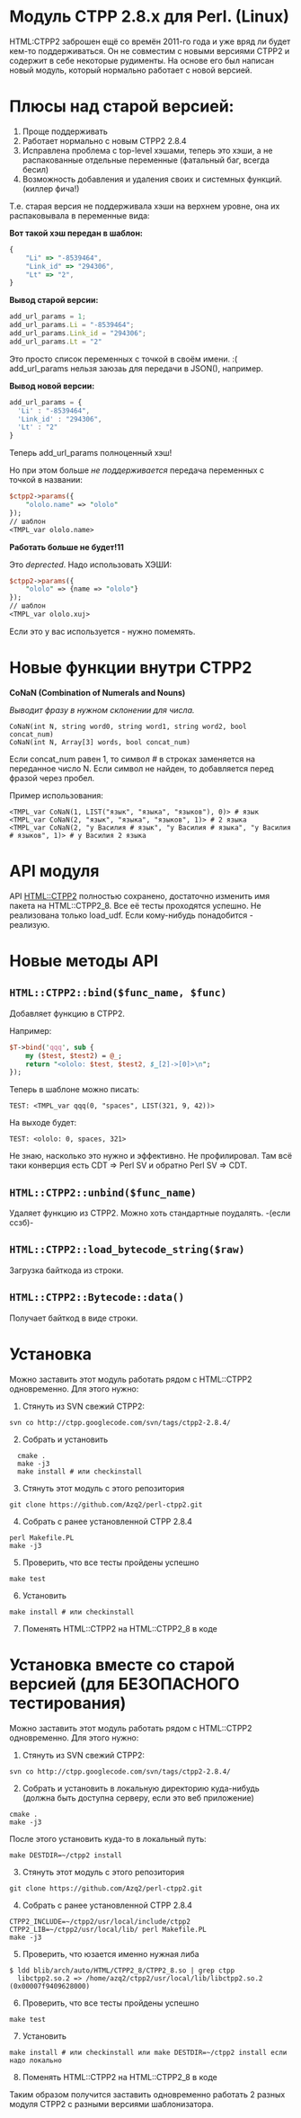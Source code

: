 Модуль CTPP 2.8.x для Perl. (Linux)
=====

HTML:CTPP2 заброшен ещё со времён 2011-го года и уже вряд ли будет кем-то поддерживаться. Он не совместим с новыми версиями CTPP2 и содержит в себе некоторые рудименты. 
На основе его был написан новый модуль, который нормально работает с новой версией. 

Плюсы над старой версией:
=====
1. Проще поддерживать
2. Работает нормально с новым CTPP2 2.8.4
3. Исправлена проблема с top-level хэшами, теперь это хэши, а не распакованные отдельные переменные (фатальный баг, всегда бесил)
4. Возможность добавления и удаления своих и системных функций. (киллер фича!)

Т.е. старая версия не поддерживала хэши на верхнем уровне, она их распаковывала в переменные вида:

**Вот такой хэш передан в шаблон:**
```js
{
	"Li" => "-8539464",
	"Link_id" => "294306",
	"Lt" => "2",
}
```

**Вывод старой версии:**
```js
add_url_params = 1;
add_url_params.Li = "-8539464";
add_url_params.Link_id = "294306";
add_url_params.Lt = "2"
```

Это просто список переменных с точкой в своём имени. :(
add_url_params нельзя заюзаь для передачи в JSON(), например. 

**Вывод новой версии:**
```js
add_url_params = {
  'Li' : "-8539464",
  'Link_id' : "294306",
  'Lt' : "2"
}
```
Теперь add_url_params полноценный хэш!

Но при этом больше *не поддерживается* передача переменных с точкой в названии:
```perl
$ctpp2->params({
	"ololo.name" => "ololo"
});
// шаблон
<TMPL_var ololo.name>
```
**Работать больше не будет!11**

Это *deprected*. Надо использовать ХЭШИ:
```perl
$ctpp2->params({
	"ololo" => {name => "ololo"}
});
// шаблон
<TMPL_var ololo.xuj>
```
Если это у вас используется - нужно помемять. 

Новые функции внутри CTPP2
=====
**CoNaN (Combination of Numerals and Nouns)**

*Выводит фразу в нужном склонении для числа.*
```
CoNaN(int N, string word0, string word1, string word2, bool concat_num)
CoNaN(int N, Array[3] words, bool concat_num)
```
Если concat_num равен 1, то символ *#* в строках заменяется на переданное число N. Если символ не найден, то добавляется перед фразой через пробел. 

Пример использования:
```
<TMPL_var CoNaN(1, LIST("язык", "языка", "языков"), 0)> # язык
<TMPL_var CoNaN(2, "язык", "языка", "языков", 1)> # 2 языка
<TMPL_var CoNaN(2, "у Василия # язык", "у Василия # языка", "у Василия # языков", 1)> # у Василия 2 языка
```

API модуля
=====

API [HTML::CTPP2](http://search.cpan.org/dist/HTML-CTPP2/lib/HTML/CTPP2.pm) полностью сохранено, достаточно изменить имя пакета на HTML::CTPP2_8. Все её тесты проходятся успешно. 
Не реализована только load_udf. Если кому-нибудь понадобится - реализую. 

Новые методы API
=====

`HTML::CTPP2::bind($func_name, $func)`
------
Добавляет функцию в CTPP2. 

Например:
```perl
$T->bind('qqq', sub {
	my ($test, $test2) = @_;
	return "<ololo: $test, $test2, $_[2]->[0]>\n";
});
```

Теперь в шаблоне можно писать:
```
TEST: <TMPL_var qqq(0, "spaces", LIST(321, 9, 42))>
```

На выходе будет:
```
TEST: <ololo: 0, spaces, 321>
```

Не знаю, насколько это нужно и эффективно. 
Не профилировал. Там всё таки конверция есть CDT => Perl SV и обратно Perl SV => CDT. 

`HTML::CTPP2::unbind($func_name)`
----
Удаляет функцию из CTPP2.
Можно хоть стандартные поудалять. -(если ссзб)-

`HTML::CTPP2::load_bytecode_string($raw)`
-----
Загрузка байткода из строки. 

`HTML::CTPP2::Bytecode::data()`
-----
Получает байткод в виде строки. 

Установка
=====
  Можно заставить этот модуль работать рядом с HTML::CTPP2 одновременно. Для этого нужно:
  1. Стянуть из SVN свежий CTPP2:
  
  ```
  svn co http://ctpp.googlecode.com/svn/tags/ctpp2-2.8.4/
  ```
  2. Собрать и установить
  
  ```
	cmake .
	make -j3
	make install # или checkinstall
  ```
  3. Стянуть этот модуль с этого репозитория
  
  ```
  git clone https://github.com/Azq2/perl-ctpp2.git
  ```
  4. Собрать с ранее установленной CTPP 2.8.4
  
  ```
  perl Makefile.PL
  make -j3
  ```
  5. Проверить, что все тесты пройдены успешно
  ```
  make test
  ```
  6. Установить
  ```
  make install # или checkinstall
  ```
  7. Поменять HTML::CTPP2 на HTML::CTPP2_8 в коде

Установка вместе со старой версией (для БЕЗОПАСНОГО тестирования)
=====
  Можно заставить этот модуль работать рядом с HTML::CTPP2 одновременно. Для этого нужно:
  1. Стянуть из SVN свежий CTPP2:
  
  ```
  svn co http://ctpp.googlecode.com/svn/tags/ctpp2-2.8.4/
  ```
  2. Собрать и установить в локальную директорию куда-нибудь (должна быть доступна серверу, если это веб приложение)
  
  ```
  cmake .
  make -j3
  ```
  
  После этого установить куда-то в локальный путь:
  
  ```
  make DESTDIR=~/ctpp2 install
  ```
  3. Стянуть этот модуль с этого репозитория
  
  ```
  git clone https://github.com/Azq2/perl-ctpp2.git
  ```
  4. Собрать с ранее установленной CTPP 2.8.4
  
  ```
  CTPP2_INCLUDE=~/ctpp2/usr/local/include/ctpp2 CTPP2_LIB=~/ctpp2/usr/local/lib/ perl Makefile.PL
  make -j3
  ```
  5. Проверить, что юзается именно нужная либа
  
  ```
  $ ldd blib/arch/auto/HTML/CTPP2_8/CTPP2_8.so | grep ctpp
  	libctpp2.so.2 => /home/azq2/ctpp2/usr/local/lib/libctpp2.so.2 (0x00007f9409628000)
  ```
  
  6. Проверить, что все тесты пройдены успешно
  ```
  make test
  ```
  7. Установить
  ```
  make install # или checkinstall или make DESTDIR=~/ctpp2 install если надо локально
  ```
  8. Поменять HTML::CTPP2 на HTML::CTPP2_8 в коде
  
  Таким образом получится заставить одновременно работать 2 разных модуля CTPP2 с разными версиями шаблонизатора. 
